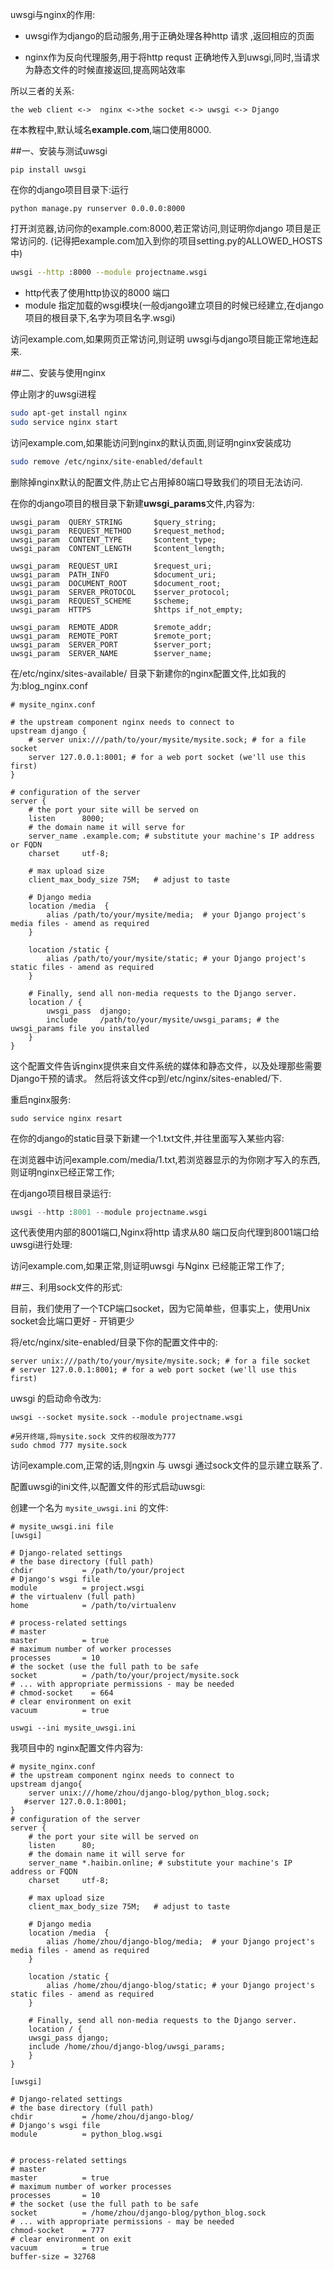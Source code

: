 

uwsgi与nginx的作用:

* uwsgi作为django的启动服务,用于正确处理各种http 请求 ,返回相应的页面

* nginx作为反向代理服务,用于将http requst 正确地传入到uwsgi,同时,当请求为静态文件的时候直接返回,提高网站效率

所以三者的关系:

```
the web client <->  nginx <->the socket <-> uwsgi <-> Django
```

在本教程中,默认域名**example.com**,端口使用8000.

##一、安装与测试uwsgi

```
pip install uwsgi
```



在你的django项目目录下:运行

```
python manage.py runserver 0.0.0.0:8000
```



打开浏览器,访问你的example.com:8000,若正常访问,则证明你django 项目是正常访问的.
(记得把example.com加入到你的项目setting.py的ALLOWED_HOSTS中)

```bash
uwsgi --http :8000 --module projectname.wsgi
```

* http代表了使用http协议的8000 端口
* module 指定加载的wsgi模块(一般django建立项目的时候已经建立,在django项目的根目录下,名字为项目名字.wsgi)

访问example.com,如果网页正常访问,则证明 uwsgi与django项目能正常地连起来.


##二、安装与使用nginx

停止刚才的uwsgi进程

```bash
sudo apt-get install nginx
sudo service nginx start
```

访问example.com,如果能访问到nginx的默认页面,则证明nginx安装成功


```bash
sudo remove /etc/nginx/site-enabled/default
```

删除掉nginx默认的配置文件,防止它占用掉80端口导致我们的项目无法访问.

在你的django项目的根目录下新建**uwsgi_params**文件,内容为:

```
uwsgi_param  QUERY_STRING       $query_string;
uwsgi_param  REQUEST_METHOD     $request_method;
uwsgi_param  CONTENT_TYPE       $content_type;
uwsgi_param  CONTENT_LENGTH     $content_length;

uwsgi_param  REQUEST_URI        $request_uri;
uwsgi_param  PATH_INFO          $document_uri;
uwsgi_param  DOCUMENT_ROOT      $document_root;
uwsgi_param  SERVER_PROTOCOL    $server_protocol;
uwsgi_param  REQUEST_SCHEME     $scheme;
uwsgi_param  HTTPS              $https if_not_empty;

uwsgi_param  REMOTE_ADDR        $remote_addr;
uwsgi_param  REMOTE_PORT        $remote_port;
uwsgi_param  SERVER_PORT        $server_port;
uwsgi_param  SERVER_NAME        $server_name;
```

在/etc/nginx/sites-available/  目录下新建你的nginx配置文件,比如我的为:blog_nginx.conf

```
# mysite_nginx.conf

# the upstream component nginx needs to connect to
upstream django {
    # server unix:///path/to/your/mysite/mysite.sock; # for a file socket
    server 127.0.0.1:8001; # for a web port socket (we'll use this first)
}

# configuration of the server
server {
    # the port your site will be served on
    listen      8000;
    # the domain name it will serve for
    server_name .example.com; # substitute your machine's IP address or FQDN
    charset     utf-8;

    # max upload size
    client_max_body_size 75M;   # adjust to taste

    # Django media
    location /media  {
        alias /path/to/your/mysite/media;  # your Django project's media files - amend as required
    }

    location /static {
        alias /path/to/your/mysite/static; # your Django project's static files - amend as required
    }

    # Finally, send all non-media requests to the Django server.
    location / {
        uwsgi_pass  django;
        include     /path/to/your/mysite/uwsgi_params; # the uwsgi_params file you installed
    }
}
```

这个配置文件告诉nginx提供来自文件系统的媒体和静态文件，以及处理那些需要Django干预的请求。
然后将该文件cp到/etc/nginx/sites-enabled/下.

重启nginx服务:

```
sudo service nginx resart
```

在你的django的static目录下新建一个1.txt文件,并往里面写入某些内容:

在浏览器中访问example.com/media/1.txt,若浏览器显示的为你刚才写入的东西,则证明nginx已经正常工作;


在django项目根目录运行:

```python
uwsgi --http :8001 --module projectname.wsgi
```

这代表使用内部的8001端口,Nginx将http 请求从80 端口反向代理到8001端口给uwsgi进行处理:

访问example.com,如果正常,则证明uwsgi 与Nginx 已经能正常工作了;


##三、利用sock文件的形式:

目前，我们使用了一个TCP端口socket，因为它简单些，但事实上，使用Unix socket会比端口更好 - 开销更少

将/etc/nginx/site-enabled/目录下你的配置文件中的:


```
server unix:///path/to/your/mysite/mysite.sock; # for a file socket
# server 127.0.0.1:8001; # for a web port socket (we'll use this first)
```


uwsgi 的启动命令改为:

```
uwsgi --socket mysite.sock --module projectname.wsgi
```

```
#另开终端,将mysite.sock 文件的权限改为777
sudo chmod 777 mysite.sock
```


访问example.com,正常的话,则ngxin 与 uwsgi 通过sock文件的显示建立联系了.



配置uwsgi的ini文件,以配置文件的形式启动uwsgi:

创建一个名为 `mysite_uwsgi.ini` 的文件:

```
# mysite_uwsgi.ini file
[uwsgi]

# Django-related settings
# the base directory (full path)
chdir           = /path/to/your/project
# Django's wsgi file
module          = project.wsgi
# the virtualenv (full path)
home            = /path/to/virtualenv

# process-related settings
# master
master          = true
# maximum number of worker processes
processes       = 10
# the socket (use the full path to be safe
socket          = /path/to/your/project/mysite.sock
# ... with appropriate permissions - may be needed
# chmod-socket    = 664
# clear environment on exit
vacuum          = true
```


```
uswgi --ini mysite_uwsgi.ini
```


我项目中的 nginx配置文件内容为:

```
# mysite_nginx.conf
# the upstream component nginx needs to connect to
upstream django{
    server unix:///home/zhou/django-blog/python_blog.sock;
   #server 127.0.0.1:8001;
}
# configuration of the server
server {
    # the port your site will be served on
    listen      80;
    # the domain name it will serve for
    server_name *.haibin.online; # substitute your machine's IP address or FQDN
    charset     utf-8;

    # max upload size
    client_max_body_size 75M;   # adjust to taste

    # Django media
    location /media  {
        alias /home/zhou/django-blog/media;  # your Django project's media files - amend as required
    }

    location /static {
        alias /home/zhou/django-blog/static; # your Django project's static files - amend as required
    }

    # Finally, send all non-media requests to the Django server.
    location / {
    uwsgi_pass django;
    include /home/zhou/django-blog/uwsgi_params;
    }
}
```

```
[uwsgi]

# Django-related settings
# the base directory (full path)
chdir           = /home/zhou/django-blog/
# Django's wsgi file
module          = python_blog.wsgi


# process-related settings
# master
master          = true
# maximum number of worker processes
processes       = 10
# the socket (use the full path to be safe
socket          = /home/zhou/django-blog/python_blog.sock
# ... with appropriate permissions - may be needed
chmod-socket    = 777
# clear environment on exit
vacuum          = true
buffer-size	= 32768 
```









